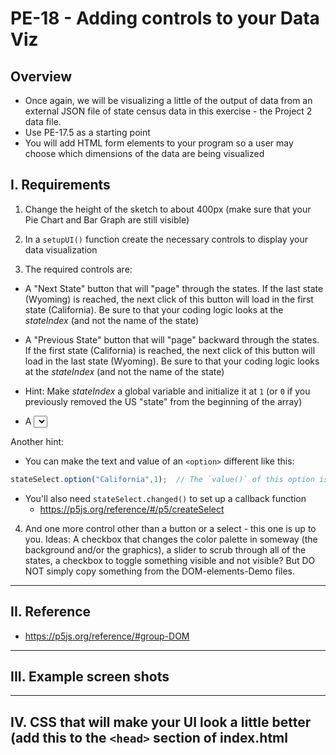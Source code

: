 # PE-18 - Adding controls to your Data Viz


## Overview
- Once again, we will be visualizing a little of the output of data from an external JSON file of state census data in this exercise - the Project 2 data file. 
- Use PE-17.5 as a starting point
- You will add HTML form elements to your program so a user may choose which dimensions of the data are being visualized


## I. Requirements

1) Change the height of the sketch to about 400px (make sure that your Pie Chart and Bar Graph are still visible)

2) In a `setupUI()` function create the necessary controls to display your data visualization

3) The required controls are:

- A "Next State" button that will "page" through the states. If the last state (Wyoming) is reached, the next click of this button will load in the first state (California). Be sure to that your coding logic looks at the *stateIndex* (and not the name of the state)

- A "Previous State" button that will "page" backward through the states. If the first state (California) is reached, the next click of this button will load in the last state (Wyoming). Be sure to that your coding logic looks at the *stateIndex* (and not the name of the state)

- Hint: Make *stateIndex* a global variable and initialize it at `1` (or `0` if you previously removed the US "state" from the beginning of the array)

- A <select> of at least 5 states that you find interesting.

 Another hint: 
- You can make the text and value of an `<option>` different like this:

```js
stateSelect.option("California",1);  // The `value()` of this option is 1
```

- You'll also need `stateSelect.changed()` to set up a callback function
  - https://p5js.org/reference/#/p5/createSelect
  
4) And one more control other than a button or a select - this one is up to you. Ideas: A checkbox that changes the color palette in someway (the background and/or the graphics), a slider to scrub through all of the states, a checkbox to toggle something visible and not visible? But DO NOT simply copy something from the DOM-elements-Demo files.

  <hr>
  
## II. Reference

  - https://p5js.org/reference/#group-DOM
  
<hr>
  
## III. Example screen shots
  
  
<hr>
  
## IV. CSS that will make your UI look a little better (add this to the `<head>` section of **index.html**


